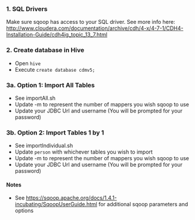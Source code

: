 ### 1. SQL Drivers
Make sure sqoop has access to your SQL driver. See more info here: http://www.cloudera.com/documentation/archive/cdh/4-x/4-7-1/CDH4-Installation-Guide/cdh4ig_topic_13_7.html

### 2. Create database in Hive
- Open `hive`  
- Execute `create database cdmv5;`

### 3a. Option 1: Import All Tables
- See importAll.sh  
- Update -m to represent the number of mappers you wish sqoop to use
- Update your JDBC Url and username (You will be prompted for your password)

### 3b. Option 2: Import Tables 1 by 1
- See importIndividual.sh
- Update `person` with whichever tables you wish to import
- Update -m to represent the number of mappers you wish sqoop to use
- Update your JDBC Url and username (You will be prompted for your password)



#### Notes
- See https://sqoop.apache.org/docs/1.4.1-incubating/SqoopUserGuide.html for additional sqoop parameters and options
